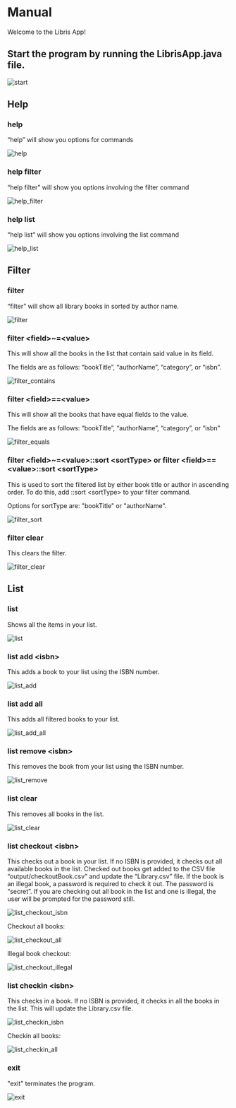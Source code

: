 # Manual 

Welcome to the Libris App!

## Start the program by running the LibrisApp.java file.

![start](Screenshots/Start.jpg)

## Help

### help
“help” will show you options for commands

![help](Screenshots/Help.jpg)

### help filter
“help filter” will show you options involving the filter command

![help_filter](Screenshots/Help_filter.jpg)

### help list
“help list” will show you options involving the list command

![help_list](Screenshots/Help_list.jpg)

## Filter

### filter
“filter” will show all library books in sorted by author name.

![filter](Screenshots/Filter.jpg)

### filter \<field>~=\<value>
This will show all the books in the list that contain said value in its field.

The fields are as follows: “bookTitle”, “authorName”, “category”, or “isbn”.

![filter_contains](Screenshots/Filter_contains.jpg)


### filter \<field>==\<value>
This will show all the books that have equal fields to the value.

The fields are as follows: “bookTitle”, “authorName”, “category”, or “isbn”

![filter_equals](Screenshots/Filter_equals.jpg)


### filter \<field>~=\<value>::sort \<sortType> or filter \<field>==\<value>::sort \<sortType>

This is used to sort the filtered list by either book title or author in ascending order. To do this, add ::sort \<sortType> to your filter command. 

Options for sortType are: "bookTitle" or "authorName".

![filter_sort](Screenshots/Filter_sort.jpg)


### filter clear
This clears the filter.

![filter_clear](Screenshots/Filter_clear.jpg)

## List

### list
Shows all the items in your list.

![list](Screenshots/List.jpg)

### list add \<isbn>
This adds a book to your list using the ISBN number.

![list_add](Screenshots/List_add.jpg)

### list add all
This adds all filtered books to your list.

![list_add_all](Screenshots/List_add_all.jpg)

### list remove \<isbn>
This removes the book from your list using the ISBN number.

![list_remove](Screenshots/List_remove.jpg)

### list clear
This removes all books in the list.

![list_clear](Screenshots/List_clear.jpg)

### list checkout \<isbn>
This checks out a book in your list. If no ISBN is provided, it checks out all available books in the list. Checked out books get added to the CSV file “output/checkoutBook.csv” and update the “Library.csv” file. If the book is an illegal book, a password is required to check it out. The password is “secret”. If you are checking out all book in the list and one is illegal, the user will be prompted for the password still.

![list_checkout_isbn](Screenshots/List_checkout_isbn.jpg)

Checkout all books:

![list_checkout_all](Screenshots/List_checkout_all.jpg)

Illegal book checkout:

![list_checkout_illegal](Screenshots/List_checkout_illegal.jpg)


### list checkin \<isbn>
This checks in a book. If no ISBN is provided, it checks in all the books in the list. This will update the Library.csv file.

![list_checkin_isbn](Screenshots/List_checkin_isbn.jpg)

Checkin all books:

![list_checkin_all](Screenshots/List_checkin_all.jpg)

### exit
"exit" terminates the program.

![exit](Screenshots/Exit.jpg)

